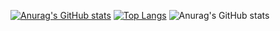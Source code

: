 [![Anurag's GitHub stats](https://github-readme-stats.vercel.app/api?username=Nanogy98)](https://github.com/anuraghazra/github-readme-stats)
[![Top Langs](https://github-readme-stats.vercel.app/api/top-langs/?username=Nanogy98)](https://github.com/anuraghazra/github-readme-stats)
![Anurag's GitHub stats](https://github-readme-stats.vercel.app/api?username=Nanogy98&show_icons=true&theme=transparent)
